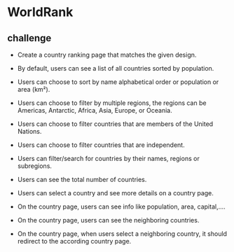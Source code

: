 # WorldRank

## challenge

* Create a country ranking page that matches the given design.

* By default, users can see a list of all countries sorted by population.

* Users can choose to sort by name alphabetical order or population or area (km²).

* Users can choose to filter by multiple regions, the regions can be Americas, Antarctic, Africa, Asia, Europe, or Oceania.

* Users can choose to filter countries that are members of the United Nations.

* Users can choose to filter countries that are independent.

* Users can filter/search for countries by their names, regions or subregions.

* Users can see the total number of countries.

* Users can select a country and see more details on a country page.

* On the country page, users can see info like population, area, capital,....

* On the country page, users can see the neighboring countries.

* On the country page, when users select a neighboring country, it should redirect to the according country page.